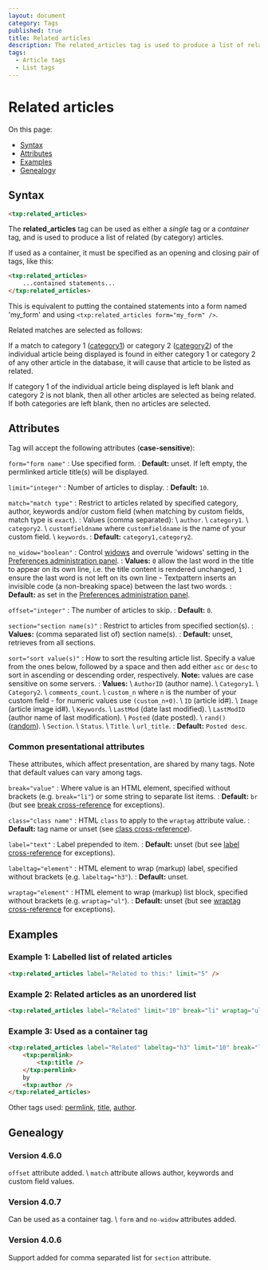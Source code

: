 ```yaml
---
layout: document
category: Tags
published: true
title: Related articles
description: The related_articles tag is used to produce a list of related (by category) articles.
tags:
  - Article tags
  - List tags
---
```


# Related articles

On this page:

* [Syntax](#syntax)
* [Attributes](#attributes)
* [Examples](#examples)
* [Genealogy](#genealogy)

## Syntax

~~~ html
<txp:related_articles>
~~~

The **related_articles** tag can be used as either a *single* tag or a *container* tag, and is used to produce a list of related (by category) articles.

If used as a container, it must be specified as an opening and closing pair of tags, like this:

~~~ html
<txp:related_articles>
    ...contained statements...
</txp:related_articles>
~~~

This is equivalent to putting the contained statements into a form named 'my_form' and using `<txp:related_articles form="my_form" />`.

Related matches are selected as follows:

If a match to category 1 ([category1](category1)) or category 2 ([category2](category2)) of the individual article being displayed is found in either category 1 or category 2 of any other article in the database, it will cause that article to be listed as related.

If category 1 of the individual article being displayed is left blank and category 2 is not blank, then all other articles are selected as being related. If both categories are left blank, then no articles are selected.

## Attributes

Tag will accept the following attributes (**case-sensitive**):

`form="form name"`
: Use specified form.
: **Default:** unset. If left empty, the permlinked article title(s) will be displayed.

`limit="integer"`
: Number of articles to display.
: **Default:** `10`.

`match="match type"`
: Restrict to articles related by specified category, author, keywords and/or custom field (when matching by custom fields, match type is `exact`).
: Values (comma separated): \\
`author`. \\
`category1`. \\
`category2`. \\
`customfieldname` where `customfieldname` is the name of your custom field. \\
`keywords`.
: **Default:** `category1,category2`.

`no_widow="boolean"`
: Control [widows](https://en.wikipedia.org/wiki/Widows_and_orphans) and overrule 'widows' setting in the [Preferences administration panel](https://docs.textpattern.io/administration/preferences-panel).
: **Values:** `0` allow the last word in the title to appear on its own line, i.e. the title content is rendered unchanged, `1` ensure the last word is not left on its own line - Textpattern inserts an invisible code (a non-breaking space) between the last two words.
: **Default:** as set in the [Preferences administration panel](https://docs.textpattern.io/administration/preferences-panel).

`offset="integer"`
: The number of articles to skip.
: **Default:** `0`.

`section="section name(s)"`
: Restrict to articles from specified section(s).
: **Values:** (comma separated list of) section name(s).
: **Default:** unset, retrieves from all sections.

`sort="sort value(s)"`
: How to sort the resulting article list. Specify a value from the ones below, followed by a space and then add either `asc` or `desc` to sort in ascending or descending order, respectively. **Note:** values are case sensitive on some servers.
: **Values:** \\
`AuthorID` (author name). \\
`Category1`. \\
`Category2`. \\
`comments_count`. \\
`custom_n` where `n` is the number of your custom field - for numeric values use `(custom_n+0)`. \\
`ID` (article id#). \\
`Image` (article image id#). \\
`Keywords`. \\
`LastMod` (date last modified). \\
`LastModID` (author name of last modification). \\
`Posted` (date posted). \\
`rand()` ([random](https://dev.mysql.com/doc/refman/5.7/en/mathematical-functions.html#function_rand)). \\
`Section`. \\
`Status`. \\
`Title`. \\
`url_title`.
: **Default:** `Posted desc`.

### Common presentational attributes

These attributes, which affect presentation, are shared by many tags. Note that default values can vary among tags.

`break="value"`
: Where value is an HTML element, specified without brackets (e.g. `break="li"`) or some string to separate list items.
: **Default:** `br` (but see [break cross-reference](https://docs.textpattern.io/tags/tag-attributes-cross-reference#break) for exceptions).

`class="class name"`
: HTML `class` to apply to the `wraptag` attribute value.
: **Default:** tag name or unset (see [class cross-reference](https://docs.textpattern.io/tags/tag-attributes-cross-reference#class)).

`label="text"`
: Label prepended to item.
: **Default:** unset (but see [label cross-reference](https://docs.textpattern.io/tags/tag-attributes-cross-reference#label) for exceptions).

`labeltag="element"`
: HTML element to wrap (markup) label, specified without brackets (e.g. `labeltag="h3"`).
: **Default:** unset.

`wraptag="element"`
: HTML element to wrap (markup) list block, specified without brackets (e.g. `wraptag="ul"`).
: **Default:** unset (but see [wraptag cross-reference](https://docs.textpattern.io/tags/tag-attributes-cross-reference#wraptag) for exceptions).

## Examples

### Example 1: Labelled list of related articles

~~~ html
<txp:related_articles label="Related to this:" limit="5" />
~~~

### Example 2: Related articles as an unordered list

~~~ html
<txp:related_articles label="Related" limit="10" break="li" wraptag="ul" />
~~~

### Example 3: Used as a container tag

~~~ html
<txp:related_articles label="Related" labeltag="h3" limit="10" break="li" wraptag="ul">
    <txp:permlink>
        <txp:title />
    </txp:permlink>
    by
    <txp:author />
</txp:related_articles>
~~~

Other tags used: [permlink](permlink), [title](title), [author](author).

## Genealogy

### Version 4.6.0

`offset` attribute added. \\
`match` attribute allows author, keywords and custom field values.

### Version 4.0.7

Can be used as a container tag. \\
`form` and `no-widow` attributes added.

### Version 4.0.6

Support added for comma separated list for `section` attribute.
